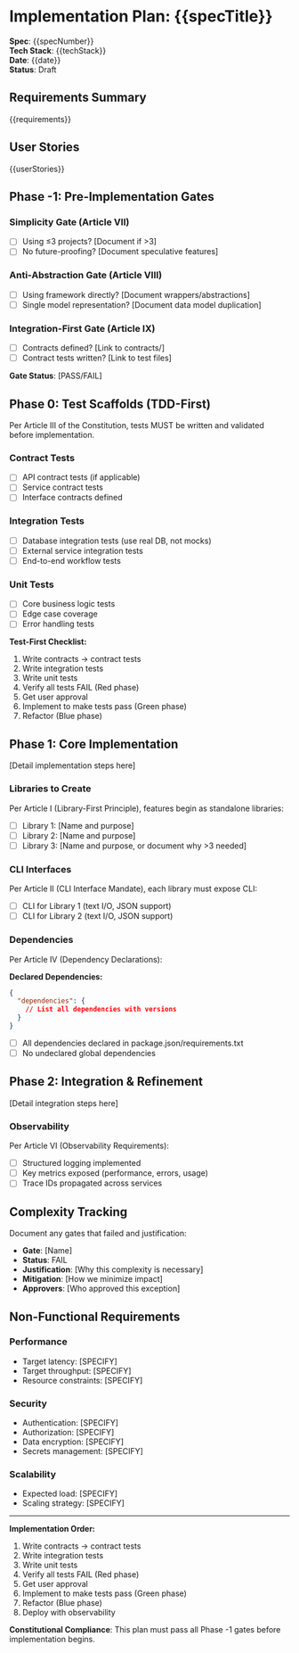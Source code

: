 # Implementation Plan: {{specTitle}}

**Spec**: {{specNumber}}  
**Tech Stack**: {{techStack}}  
**Date**: {{date}}  
**Status**: Draft

## Requirements Summary

{{requirements}}

## User Stories

{{userStories}}

## Phase -1: Pre-Implementation Gates

### Simplicity Gate (Article VII)
- [ ] Using ≤3 projects? [Document if >3]
- [ ] No future-proofing? [Document speculative features]

### Anti-Abstraction Gate (Article VIII)
- [ ] Using framework directly? [Document wrappers/abstractions]
- [ ] Single model representation? [Document data model duplication]

### Integration-First Gate (Article IX)
- [ ] Contracts defined? [Link to contracts/]
- [ ] Contract tests written? [Link to test files]

**Gate Status**: [PASS/FAIL]

## Phase 0: Test Scaffolds (TDD-First)

Per Article III of the Constitution, tests MUST be written and validated before implementation.

### Contract Tests
- [ ] API contract tests (if applicable)
- [ ] Service contract tests
- [ ] Interface contracts defined

### Integration Tests
- [ ] Database integration tests (use real DB, not mocks)
- [ ] External service integration tests
- [ ] End-to-end workflow tests

### Unit Tests
- [ ] Core business logic tests
- [ ] Edge case coverage
- [ ] Error handling tests

**Test-First Checklist:**
1. Write contracts → contract tests
2. Write integration tests
3. Write unit tests
4. Verify all tests FAIL (Red phase)
5. Get user approval
6. Implement to make tests pass (Green phase)
7. Refactor (Blue phase)

## Phase 1: Core Implementation

[Detail implementation steps here]

### Libraries to Create
Per Article I (Library-First Principle), features begin as standalone libraries:

- [ ] Library 1: [Name and purpose]
- [ ] Library 2: [Name and purpose]
- [ ] Library 3: [Name and purpose, or document why >3 needed]

### CLI Interfaces
Per Article II (CLI Interface Mandate), each library must expose CLI:

- [ ] CLI for Library 1 (text I/O, JSON support)
- [ ] CLI for Library 2 (text I/O, JSON support)

### Dependencies
Per Article IV (Dependency Declarations):

**Declared Dependencies:**
```json
{
  "dependencies": {
    // List all dependencies with versions
  }
}
```

- [ ] All dependencies declared in package.json/requirements.txt
- [ ] No undeclared global dependencies

## Phase 2: Integration & Refinement

[Detail integration steps here]

### Observability
Per Article VI (Observability Requirements):

- [ ] Structured logging implemented
- [ ] Key metrics exposed (performance, errors, usage)
- [ ] Trace IDs propagated across services

## Complexity Tracking

Document any gates that failed and justification:

- **Gate**: [Name]
- **Status**: FAIL
- **Justification**: [Why this complexity is necessary]
- **Mitigation**: [How we minimize impact]
- **Approvers**: [Who approved this exception]

## Non-Functional Requirements

### Performance
- Target latency: [SPECIFY]
- Target throughput: [SPECIFY]
- Resource constraints: [SPECIFY]

### Security
- Authentication: [SPECIFY]
- Authorization: [SPECIFY]
- Data encryption: [SPECIFY]
- Secrets management: [SPECIFY]

### Scalability
- Expected load: [SPECIFY]
- Scaling strategy: [SPECIFY]

---

**Implementation Order:**
1. Write contracts → contract tests
2. Write integration tests
3. Write unit tests
4. Verify all tests FAIL (Red phase)
5. Get user approval
6. Implement to make tests pass (Green phase)
7. Refactor (Blue phase)
8. Deploy with observability

**Constitutional Compliance**: This plan must pass all Phase -1 gates before implementation begins.
